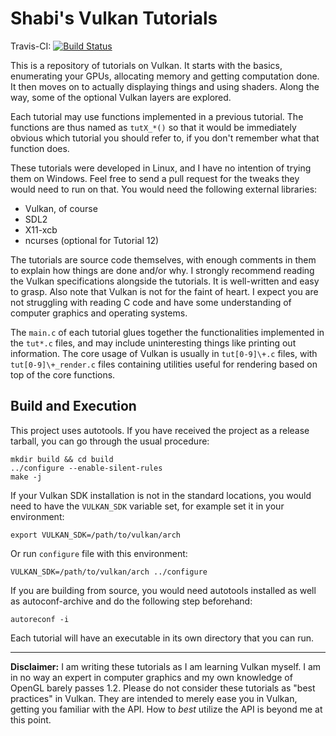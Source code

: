 Shabi's Vulkan Tutorials
========================

Travis-CI: [![Build Status](https://travis-ci.org/ShabbyX/vktut.svg?branch=master)](https://travis-ci.org/ShabbyX/vktut)

This is a repository of tutorials on Vulkan.  It starts with the basics,
enumerating your GPUs, allocating memory and getting computation done.  It then
moves on to actually displaying things and using shaders.  Along the way, some
of the optional Vulkan layers are explored.

Each tutorial may use functions implemented in a previous tutorial.  The
functions are thus named as `tutX_*()` so that it would be immediately obvious
which tutorial you should refer to, if you don't remember what that function
does.

These tutorials were developed in Linux, and I have no intention of trying them
on Windows.  Feel free to send a pull request for the tweaks they would need to
run on that.  You would need the following external libraries:

- Vulkan, of course
- SDL2
- X11-xcb
- ncurses (optional for Tutorial 12)

The tutorials are source code themselves, with enough comments in them to
explain how things are done and/or why.  I strongly recommend reading the
Vulkan specifications alongside the tutorials.  It is well-written and easy to
grasp.  Also note that Vulkan is not for the faint of heart.  I expect you are
not struggling with reading C code and have some understanding of computer
graphics and operating systems.

The `main.c` of each tutorial glues together the functionalities implemented in
the `tut*.c` files, and may include uninteresting things like printing out
information.  The core usage of Vulkan is usually in `tut[0-9]\+.c` files,
with `tut[0-9]\+_render.c` files containing utilities useful for rendering
based on top of the core functions.

Build and Execution
-------------------

This project uses autotools.  If you have received the project as a release
tarball, you can go through the usual procedure:

```
mkdir build && cd build
../configure --enable-silent-rules
make -j
```

If your Vulkan SDK installation is not in the standard locations, you would
need to have the `VULKAN_SDK` variable set, for example set it in your
environment:

```
export VULKAN_SDK=/path/to/vulkan/arch
```

Or run `configure` file with this environment:

```
VULKAN_SDK=/path/to/vulkan/arch ../configure
```

If you are building from source, you would need autotools installed as well as
autoconf-archive and do the following step beforehand:

```
autoreconf -i
```

Each tutorial will have an executable in its own directory that you can run.

---

**Disclaimer:** I am writing these tutorials as I am learning Vulkan myself.  I
am in no way an expert in computer graphics and my own knowledge of OpenGL
barely passes 1.2.  Please do not consider these tutorials as "best practices"
in Vulkan.  They are intended to merely ease you in Vulkan, getting you
familiar with the API.  How to _best_ utilize the API is beyond me at this
point.
